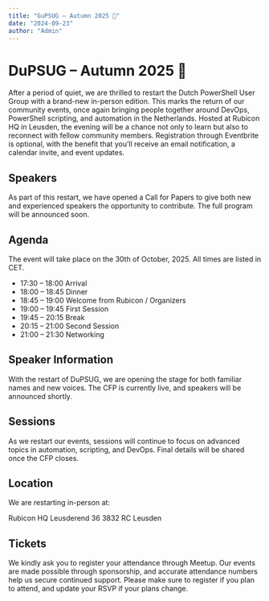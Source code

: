```yaml
---
title: "GuPSUG – Autumn 2025 🍂"
date: "2024-09-23"
author: "Admin"
---
```


# DuPSUG – Autumn 2025 🍂

After a period of quiet, we are thrilled to restart the Dutch PowerShell User Group with a brand-new in-person edition. This marks the return of our community events, once again bringing people together around DevOps, PowerShell scripting, and automation in the Netherlands. Hosted at Rubicon HQ in Leusden, the evening will be a chance not only to learn but also to reconnect with fellow community members. Registration through Eventbrite is optional, with the benefit that you’ll receive an email notification, a calendar invite, and event updates.

## Speakers

As part of this restart, we have opened a Call for Papers to give both new and experienced speakers the opportunity to contribute. The full program will be announced soon.

## Agenda

The event will take place on the 30th of October, 2025. All times are listed in CET.

* 17:30 – 18:00 Arrival
* 18:00 – 18:45 Dinner
* 18:45 – 19:00 Welcome from Rubicon / Organizers
* 19:00 – 19:45 First Session
* 19:45 – 20:15 Break
* 20:15 – 21:00 Second Session
* 21:00 – 21:30 Networking

## Speaker Information

With the restart of DuPSUG, we are opening the stage for both familiar names and new voices. The CFP is currently live, and speakers will be announced shortly.

## Sessions

As we restart our events, sessions will continue to focus on advanced topics in automation, scripting, and DevOps. Final details will be shared once the CFP closes.

## Location

We are restarting in-person at:

Rubicon HQ
Leusderend 36
3832 RC Leusden

## Tickets

We kindly ask you to register your attendance through Meetup. Our events are made possible through sponsorship, and accurate attendance numbers help us secure continued support. Please make sure to register if you plan to attend, and update your RSVP if your plans change.